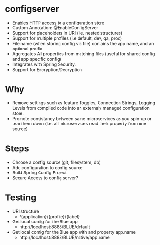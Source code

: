 # configserver
- Enables HTTP access to a configuration store
- Custom Annotation: @EnableConfigServer
- Support for placeholders in URI (i.e. nested structures)
- Support for multiple profiles (i.e default, dev, qa, prod)
- File name (when storing config via file) contains the app name, and an optional proifle
- Aggregates All properties from matching files (useful for shared config and app specific config)
- Integrates with Spring Security.
- Support for Encryption/Decryption

# Why
 - Remove settings such as feature Toggles, Connection Strings, Logging Levels from compiled code into an externaly managed configuration store.
 - Promote consistancy between same microservices as you spin-up or tear them down (i.e. all microservices read their property from one source)
 
# Steps
- Choose a config source (git, filesystem, db)
- Add configuration to config source
- Build Spring Config Project
- Secure Access to config server?

# Testing
 - URI structure
 	- /{application}/{profile}/{label}
 - Get local config for the Blue app
 	- http://localhost:8888/BLUE/default
 - Get local config for the Blue app with and property app.name
 	- http://localhost:8888/BLUE/native/app.name